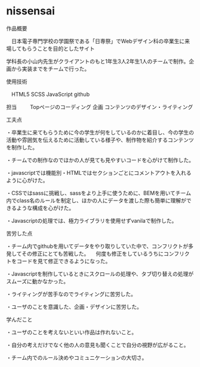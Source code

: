 # nissensai
作品概要

　日本電子専門学校の学園祭である「日専祭」でWebデザイン科の卒業生に来場してもらうことを目的としたサイト
  
  学科長の小山内先生がクライアントのもと1年生3人2年生1人のチームで制作。企画から実装までをチームで行った。
  
使用技術

　HTML5 SCSS JavaScript github

担当
　
 　Topページのコーディング 企画 コンテンツのデザイン・ライティング
  
工夫点

・卒業生に来てもらうために今の学生が何をしているのかに着目し、今の学生の活動や雰囲気を伝えるために活動している様子や、制作物を紹介するコンテンツを制作した。

・チームでの制作なのでほかの人が見ても見やすいコードを心がけて制作した。

・javascriptでは機能別・HTMLではセクションごとにコメントアウトを入れるように心がけた。

・CSSではsassに挑戦し、sassをより上手に使うために、BEMを用いてチーム内でclass名のルールを制定し、ほかの人にデータを渡した際も簡単に理解ができるような構成を心がけた。

・Javascriptの処理では、極力ライブラリを使用せずvanilaで制作した。

苦労した点

・チーム内でgithubを用いてデータをやり取りしていた中で、コンフリクトが多発してその修正にとても苦戦した。
　何度も修正をしているうちにコンフリクトをコードを見て修正できるようになった。

・Javascriptを制作しているときにスクロールの処理や、タブ切り替えの処理がスムーズに動かなかった。

・ライティングが苦手なのでライティングに苦労した。

・ユーザのことを意識した、企画・デザインに苦労した。

学んだこと

・ユーザのことを考えないといい作品は作れないこと。

・自分の考えだけでなく他の人の意見も聞くことで自分の視野が広がること。

・チーム内でのルール決めやコミュニケーションの大切さ。
